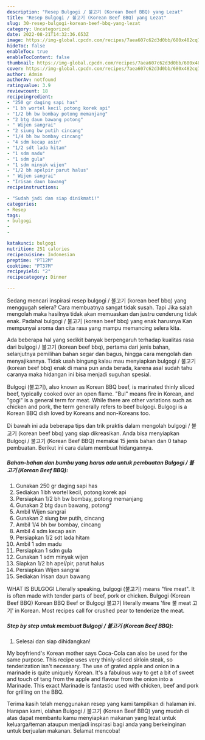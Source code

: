 ```yaml
---
description: "Resep Bulgogi / 불고기 (Korean Beef BBQ) yang Lezat"
title: "Resep Bulgogi / 불고기 (Korean Beef BBQ) yang Lezat"
slug: 30-resep-bulgogi-korean-beef-bbq-yang-lezat
category: Uncategorized
date: 2022-08-21T14:32:36.653Z
image: https://img-global.cpcdn.com/recipes/7aea607c62d3d0bb/680x482cq70/bulgogi-불고기-korean-beef-bbq-foto-resep-utama.jpg
hideToc: false
enableToc: true
enableTocContent: false
thumbnail: https://img-global.cpcdn.com/recipes/7aea607c62d3d0bb/680x482cq70/bulgogi-불고기-korean-beef-bbq-foto-resep-utama.jpg
cover: https://img-global.cpcdn.com/recipes/7aea607c62d3d0bb/680x482cq70/bulgogi-불고기-korean-beef-bbq-foto-resep-utama.jpg
author: Admin
authorAv: notfound
ratingvalue: 3.9
reviewcount: 18
recipeingredient:
- "250 gr daging sapi has"
- "1 bh wortel kecil potong korek api"
- "1/2 bh bw bombay potong memanjang"
- "2 btg daun bawang potong"
- " Wijen sangrai"
- "2 siung bw putih cincang"
- "1/4 bh bw bombay cincang"
- "4 sdm kecap asin"
- "1/2 sdt lada hitam"
- "1 sdm madu"
- "1 sdm gula"
- "1 sdm minyak wijen"
- "1/2 bh apelpir parut halus"
- " Wijen sangrai"
- "Irisan daun bawang"
recipeinstructions:

- "Sudah jadi dan siap dinikmati!"
categories:
- Resep
tags:
- bulgogi
- 
- 

katakunci: bulgogi   
nutrition: 251 calories
recipecuisine: Indonesian
preptime: "PT12M"
cooktime: "PT37M"
recipeyield: "2"
recipecategory: Dinner

---
```



Sedang mencari inspirasi resep bulgogi / 불고기 (korean beef bbq) yang menggugah selera? Cara membuatnya sangat tidak susah. Tapi Jika salah mengolah maka hasilnya tidak akan memuaskan dan justru cenderung tidak enak. Padahal bulgogi / 불고기 (korean beef bbq) yang enak harusnya Kan mempunyai aroma dan cita rasa yang mampu memancing selera kita.


Ada beberapa hal yang sedikit banyak berpengaruh terhadap kualitas rasa dari bulgogi / 불고기 (korean beef bbq), pertama dari jenis bahan, selanjutnya pemilihan bahan segar dan bagus, hingga cara mengolah dan menyajikannya. Tidak usah bingung kalau mau menyiapkan bulgogi / 불고기 (korean beef bbq) enak di mana pun anda berada, karena asal sudah tahu caranya maka hidangan ini bisa menjadi suguhan spesial.

Bulgogi (불고기), also known as Korean BBQ beef, is marinated thinly sliced beef, typically cooked over an open flame. &#34;Bul&#34; means fire in Korean, and &#34;gogi&#34; is a general term for meat. While there are other variations such as chicken and pork, the term generally refers to beef bulgogi. Bulgogi is a Korean BBQ dish loved by Koreans and non-Koreans too.


Di bawah ini ada beberapa tips dan trik praktis dalam mengolah bulgogi / 불고기 (korean beef bbq) yang siap dikreasikan. Anda bisa menyiapkan Bulgogi / 불고기 (Korean Beef BBQ) memakai 15 jenis bahan dan 0 tahap pembuatan. Berikut ini cara dalam membuat hidangannya.

<!--inarticleads1-->

##### Bahan-bahan dan bumbu yang harus ada untuk pembuatan Bulgogi / 불고기 (Korean Beef BBQ):

1. Gunakan 250 gr daging sapi has
1. Sediakan 1 bh wortel kecil, potong korek api
1. Persiapkan 1/2 bh bw bombay, potong memanjang
1. Gunakan 2 btg daun bawang, potong²
1. Ambil  Wijen sangrai
1. Gunakan 2 siung bw putih, cincang
1. Ambil 1/4 bh bw bombay, cincang
1. Ambil 4 sdm kecap asin
1. Persiapkan 1/2 sdt lada hitam
1. Ambil 1 sdm madu
1. Persiapkan 1 sdm gula
1. Gunakan 1 sdm minyak wijen
1. Siapkan 1/2 bh apel/pir, parut halus
1. Persiapkan  Wijen sangrai
1. Sediakan Irisan daun bawang


WHAT IS BULGOGI Literally speaking, bulgogi (불고기) means &#34;fire meat&#34;. It is often made with tender parts of beef, pork or chicken. Bulgogi (Korean Beef BBQ) Korean BBQ Beef or Bulgogi 불고기 literally means &#39;fire 불 meat 고기&#39; in Korean. Most recipes call for crushed pear to tenderize the meat. 

<!--inarticleads2-->

##### Step by step untuk membuat Bulgogi / 불고기 (Korean Beef BBQ):


1. Selesai dan siap dihidangkan!

My boyfriend&#39;s Korean mother says Coca-Cola can also be used for the same purpose. This recipe uses very thinly-sliced sirloin steak, so tenderization isn&#39;t necessary. The use of grated apple and onion in a marinade is quite uniquely Korean. It&#39;s a fabulous way to get a bit of sweet and touch of tang from the apple and flavour from the onion into a Marinade. This exact Marinade is fantastic used with chicken, beef and pork for grilling on the BBQ. 

Terima kasih telah menggunakan resep yang kami tampilkan di halaman ini. Harapan kami, olahan Bulgogi / 불고기 (Korean Beef BBQ) yang mudah di atas dapat membantu kamu menyiapkan makanan yang lezat untuk keluarga/teman ataupun menjadi inspirasi bagi anda yang berkeinginan untuk berjualan makanan. Selamat mencoba!
